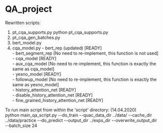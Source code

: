 # QA_project

Rewritten scripts:
  1. pt_cqa_supports.py
      python pt_cqa_supports.py
  2. pt_cqa_gen_batches.py
  3. bert_model.py
  4. cqa_model.py
	- bert_rep (updated) 				[READY] <br>
	- bert_segment_rep 				[No need to re-implement, this function is not used] <br>
	- cqa_model 					[READY]<br>
	- aux_cqa_model 				[No need to re-implement, this function is exactly the same as cqa_model]<br>
	- yesno_model 					[READY]<br>
	- followup_model 				[No need to re-implement, this function is exactly the same as yesno_model]<br>
	- history_attention_net 			[READY]<br>
	- disable_history_attention_net 		[READY]<br>
	- fine_grained_history_attention_net 		[READY]<br>


To run main script from within the 'script' directory: (14.04.2020) <br>
python main_qa_script.py --do_train --quac_data_dir ../data/ --cache_dir ../data/practice --do_predict --output_dir ../exps_dir --overwrite_output_dir --batch_size 24
